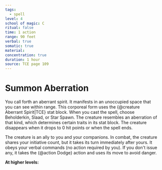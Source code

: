 ```yaml
---
tags:
  - spell
level: 4
school of magic: C
ritual: false
time: 1 action
range: 90 feet
verbal: true
somatic: true
material: 
concentration: true
duration: 1 hour
source: TCE page 109
---
```

# Summon Aberration
You call forth an aberrant spirit. It manifests in an unoccupied space that you can see within range. This corporeal form uses the {@creature Aberrant Spirit|TCE} stat block. When you cast the spell, choose Beholderkin, Slaad, or Star Spawn. The creature resembles an aberration of that kind, which determines certain traits in its stat block. The creature disappears when it drops to 0 hit points or when the spell ends.

The creature is an ally to you and your companions. In combat, the creature shares your initiative count, but it takes its turn immediately after yours. It obeys your verbal commands (no action required by you). If you don't issue any, it takes the {@action Dodge} action and uses its move to avoid danger.

**At higher levels:** 